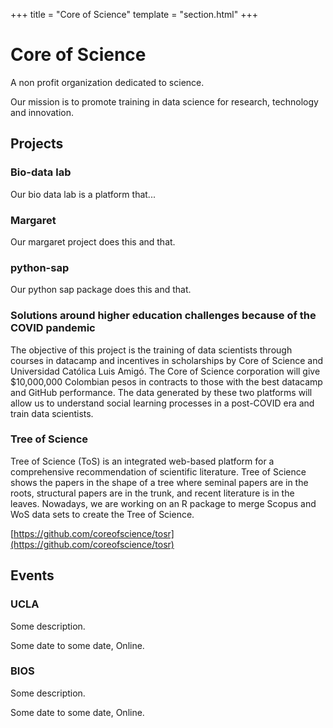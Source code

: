 +++
title = "Core of Science"
template = "section.html"
+++

# Core of Science

A non profit organization dedicated to science.

Our mission is to promote training in data science for research, technology and
innovation.

## Projects

### Bio-data lab

Our bio data lab is a platform that...

### Margaret

Our margaret project does this and that.

### python-sap

Our python sap package does this and that.

### Solutions around higher education challenges because of the COVID pandemic

The objective of this project is the training of data scientists through courses
in datacamp and incentives in scholarships by Core of Science and Universidad
Católica Luis Amigó. The Core of Science corporation will give $10,000,000
Colombian pesos in contracts to those with the best datacamp and GitHub
performance. The data generated by these two platforms will allow us to
understand social learning processes in a post-COVID era and train data
scientists.

### Tree of Science

Tree of Science (ToS) is an integrated web-based platform for a comprehensive
recommendation of scientific literature. Tree of Science shows the papers in the
shape of a tree where seminal papers are in the roots, structural papers are in
the trunk, and recent literature is in the leaves. Nowadays, we are working on
an R package to merge Scopus and WoS data sets to create the Tree of Science.

[https://github.com/coreofscience/tosr](https://github.com/coreofscience/tosr)

## Events

### UCLA

Some description.

Some date to some date, Online.

### BIOS

Some description.

Some date to some date, Online.
